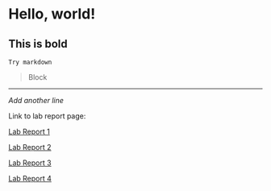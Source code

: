 # Hello, world!

**This is bold**
---
`Try markdown`
>Block
---
*Add another line*

Link to lab report page:

[Lab Report 1](https://jic035.github.io/cse15l-lab-reports/lab-report-1-week-0.html)

[Lab Report 2](lab-report-2-week-3.md)

[Lab Report 3](lab-report-3-week-5.md)

[Lab Report 4](lab-report-4-week-7.md)